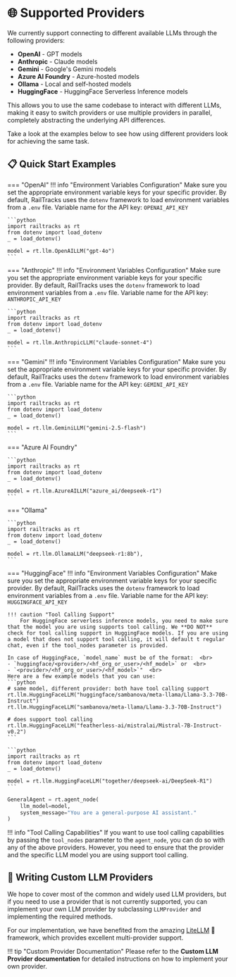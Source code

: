# 🌐 Supported Providers
We currently support connecting to different available LLMs through the following providers:

- **OpenAI** - GPT models
- **Anthropic** - Claude models
- **Gemini** - Google's Gemini models
- **Azure AI Foundry** - Azure-hosted models
- **Ollama** - Local and self-hosted models
- **HuggingFace** - HuggingFace Serverless Inference models

This allows you to use the same codebase to interact with different LLMs, making it easy to switch providers or use multiple providers in parallel, completely abstracting the underlying API differences.

Take a look at the examples below to see how using different providers look for achieving the same task.

## 📋 Quick Start Examples

=== "OpenAI"
    !!! info "Environment Variables Configuration"
        Make sure you set the appropriate environment variable keys for your specific provider. By default, RailTracks uses the `dotenv` framework to load environment variables from a `.env` file.
        Variable name for the API key: `OPENAI_API_KEY`
    
    ```python
    import railtracks as rt
    from dotenv import load_dotenv
    _ = load_dotenv()

    model = rt.llm.OpenAILLM("gpt-4o")
    ```

=== "Anthropic"
    !!! info "Environment Variables Configuration"
        Make sure you set the appropriate environment variable keys for your specific provider. By default, RailTracks uses the `dotenv` framework to load environment variables from a `.env` file.
        Variable name for the API key: `ANTHROPIC_API_KEY`

    ```python
    import railtracks as rt
    from dotenv import load_dotenv
    _ = load_dotenv()

    model = rt.llm.AnthropicLLM("claude-sonnet-4")
    ```

=== "Gemini"
    !!! info "Environment Variables Configuration"
        Make sure you set the appropriate environment variable keys for your specific provider. By default, RailTracks uses the `dotenv` framework to load environment variables from a `.env` file.
        Variable name for the API key: `GEMINI_API_KEY`

    ```python
    import railtracks as rt
    from dotenv import load_dotenv
    _ = load_dotenv()

    model = rt.llm.GeminiLLM("gemini-2.5-flash")
    ```

=== "Azure AI Foundry"

    ```python
    import railtracks as rt
    from dotenv import load_dotenv
    _ = load_dotenv()

    model = rt.llm.AzureAILLM("azure_ai/deepseek-r1")
    ```

=== "Ollama"

    ```python
    import railtracks as rt
    from dotenv import load_dotenv
    _ = load_dotenv()

    model = rt.llm.OllamaLLM("deepseek-r1:8b"),
    ```

=== "HuggingFace"
    !!! info "Environment Variables Configuration"
        Make sure you set the appropriate environment variable keys for your specific provider. By default, RailTracks uses the `dotenv` framework to load environment variables from a `.env` file.
        Variable name for the API key: `HUGGINGFACE_API_KEY`

    !!! caution "Tool Calling Support"
        For HuggingFace serverless inference models, you need to make sure that the model you are using supports tool calling. We **DO NOT**  check for tool calling support in HuggingFace models. If you are using a model that does not support tool calling, it will default t regular chat, even if the tool_nodes parameter is provided.

    In case of HuggingFace, `model_name` must be of the format:  <br>
    - `huggingface/<provider>/<hf_org_or_user>/<hf_model>` or  <br>
    - `<provider>/<hf_org_or_user>/<hf_model>`"  <br>
    Here are a few example models that you can use:
    ```python
    # same model, different provider: both have tool calling support
    rt.llm.HuggingFaceLLM("huggingface/sambanova/meta-llama/Llama-3.3-70B-Instruct") 
    rt.llm.HuggingFaceLLM("sambanova/meta-llama/Llama-3.3-70B-Instruct")

    # does support tool calling
    rt.llm.HuggingFaceLLM("featherless-ai/mistralai/Mistral-7B-Instruct-v0.2")
    ```

    ```python
    import railtracks as rt
    from dotenv import load_dotenv
    _ = load_dotenv()

    model = rt.llm.HuggingFaceLLM("together/deepseek-ai/DeepSeek-R1")
    ```

```python
GeneralAgent = rt.agent_node(
    llm_model=model,
    system_message="You are a general-purpose AI assistant."
)
```

!!! info "Tool Calling Capabilities"
    If you want to use tool calling capabilities by passing the `tool_nodes` parameter to the `agent_node`, you can do so with any of the above providers. However, you need to ensure that the provider and the specific LLM model you are using support tool calling.


## 🔧 Writing Custom LLM Providers
We hope to cover most of the common and widely used LLM providers, but if you need to use a provider that is not currently supported, you can implement your own LLM provider by subclassing `LLMProvider` and implementing the required methods. 

For our implementation, we have benefited from the amazing [LiteLLM](https://github.com/BerriAI/litellm) 🚀 framework, which provides excellent multi-provider support.

!!! tip "Custom Provider Documentation"
    Please refer to the **Custom LLM Provider documentation** for detailed instructions on how to implement your own provider.

